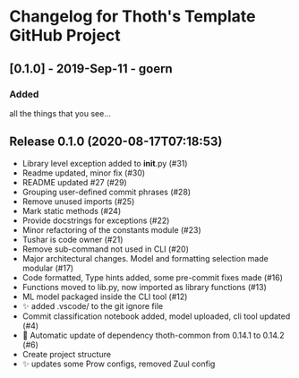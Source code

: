 # Changelog for Thoth's Template GitHub Project

## [0.1.0] - 2019-Sep-11 - goern

### Added

all the things that you see...

## Release 0.1.0 (2020-08-17T07:18:53)
* Library level exception added to __init__.py (#31)
* Readme updated, minor fix (#30)
* README updated #27 (#29)
* Grouping user-defined commit phrases (#28)
* Remove unused imports (#25)
* Mark static methods (#24)
* Provide docstrings for exceptions (#22)
* Minor refactoring of the constants module (#23)
* Tushar is code owner (#21)
* Remove sub-command not used in CLI (#20)
* Major architectural changes. Model and formatting selection made modular (#17)
* Code formatted, Type hints added, some pre-commit fixes made (#16)
* Functions moved to lib.py, now imported as library functions  (#13)
* ML model packaged inside the CLI tool (#12)
* :sparkles: added .vscode/ to the git ignore file
* Commit classification notebook added, model uploaded, cli tool updated (#4)
* :pushpin: Automatic update of dependency thoth-common from 0.14.1 to 0.14.2 (#6)
* Create project structure
* :sparkles: updates some Prow configs, removed Zuul config
